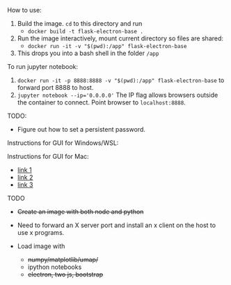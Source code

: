 How to use:

1. Build the image. `cd` to this directory and run
    * `docker build -t flask-electron-base .`
2. Run the image interactively, mount current directory so files are shared:
    * `docker run -it -v "$(pwd):/app" flask-electron-base`
3. This drops you into a bash shell in the folder `/app`

To run jupyter notebook:
1. `docker run -it -p 8888:8888 -v "$(pwd):/app" flask-electron-base` to forward port 8888 to host.
2. `jupyter notebook --ip='0.0.0.0'` The IP flag allows browsers outside the
container to connect. Point browser to `localhost:8888`.

TODO:
* Figure out how to set a persistent password.

Instructions for GUI for Windows/WSL:

Instructions for GUI for Mac:
* [link
1](https://calbertts.medium.com/developing-electron-apps-in-macos-afd21b4a59e3#.avdge04d6)
* [link 2](https://blog.jessfraz.com/post/docker-containers-on-the-desktop/)
* [link
3](https://medium.com/@SaravSun/running-gui-applications-inside-docker-containers-83d65c0db110)

TODO

* ~~Create an image with both node and python~~
* Need to forward an X server port and install an x client on the host to use x
programs.

* Load image with 
    * ~~numpy/matplotlib/umap/~~
    * ipython notebooks
    * ~~electron, two js, bootstrap~~
